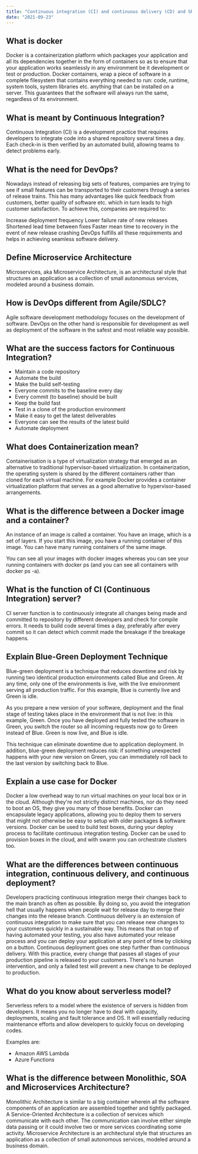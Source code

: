 ```yaml
---
title: "Continuous integration (CI) and continuous delivery (CD) and SRE"
date: "2021-09-23"
---
```


## What is docker
Docker is a containerization platform which packages your application and all its dependencies together in the form of containers so as to ensure that your application works seamlessly in any environment be it development or test or production.
Docker containers, wrap a piece of software in a complete filesystem that contains everything needed to run: code, runtime, system tools, system libraries etc. anything that can be installed on a server.
This guarantees that the software will always run the same, regardless of its environment.

## What is meant by Continuous Integration?
Continuous Integration (CI) is a development practice that requires developers to integrate code into a shared repository several times a day. Each check-in is then verified by an automated build, allowing teams to detect problems early.

## What is the need for DevOps?
Nowadays instead of releasing big sets of features, companies are trying to see if small features can be transported to their customers through a series of release trains. This has many advantages like quick feedback from customers, better quality of software etc. which in turn leads to high customer satisfaction. To achieve this, companies are required to:

Increase deployment frequency
Lower failure rate of new releases
Shortened lead time between fixes
Faster mean time to recovery in the event of new release crashing
DevOps fulfills all these requirements and helps in achieving seamless software delivery. 

## Define Microservice Architecture
Microservices, aka Microservice Architecture, is an architectural style that structures an application as a collection of small autonomous services, modeled around a business domain.

## How is DevOps different from Agile/SDLC?
Agile software development methodology focuses on the development of software.
DevOps on the other hand is responsible for development as well as deployment of the software in the safest and most reliable way possible.

## What are the success factors for Continuous Integration?
* Maintain a code repository
* Automate the build
* Make the build self-testing
* Everyone commits to the baseline every day
* Every commit (to baseline) should be built
* Keep the build fast
* Test in a clone of the production environment
* Make it easy to get the latest deliverables
* Everyone can see the results of the latest build
* Automate deployment

## What does Containerization mean?
Containerisation is a type of virtualization strategy that emerged as an alternative to traditional hypervisor-based virtualization.
In containerization, the operating system is shared by the different containers rather than cloned for each virtual machine. For example Docker provides a container virtualization platform that serves as a good alternative to hypervisor-based arrangements.

## What is the difference between a Docker image and a container?
An instance of an image is called a container. You have an image, which is a set of layers. If you start this image, you have a running container of this image. You can have many running containers of the same image.

You can see all your images with docker images whereas you can see your running containers with docker ps (and you can see all containers with docker ps -a).

## What is the function of CI (Continuous Integration) server?
CI server function is to continuously integrate all changes being made and committed to repository by different developers and check for compile errors. It needs to build code several times a day, preferably after every commit so it can detect which commit made the breakage if the breakage happens.

## Explain Blue-Green Deployment Technique
Blue-green deployment is a technique that reduces downtime and risk by running two identical production environments called Blue and Green. At any time, only one of the environments is live, with the live environment serving all production traffic. For this example, Blue is currently live and Green is idle.

As you prepare a new version of your software, deployment and the final stage of testing takes place in the environment that is not live: in this example, Green. Once you have deployed and fully tested the software in Green, you switch the router so all incoming requests now go to Green instead of Blue. Green is now live, and Blue is idle.

This technique can eliminate downtime due to application deployment. In addition, blue-green deployment reduces risk: if something unexpected happens with your new version on Green, you can immediately roll back to the last version by switching back to Blue.

## Explain a use case for Docker
Docker a low overhead way to run virtual machines on your local box or in the cloud. Although they're not strictly distinct machines, nor do they need to boot an OS, they give you many of those benefits.
Docker can encapsulate legacy applications, allowing you to deploy them to servers that might not otherwise be easy to setup with older packages & software versions.
Docker can be used to build test boxes, during your deploy process to facilitate continuous integration testing.
Docker can be used to provision boxes in the cloud, and with swarm you can orchestrate clusters too.

## What are the differences between continuous integration, continuous delivery, and continuous deployment?
Developers practicing continuous integration merge their changes back to the main branch as often as possible. By doing so, you avoid the integration hell that usually happens when people wait for release day to merge their changes into the release branch.
Continuous delivery is an extension of continuous integration to make sure that you can release new changes to your customers quickly in a sustainable way. This means that on top of having automated your testing, you also have automated your release process and you can deploy your application at any point of time by clicking on a button.
Continuous deployment goes one step further than continuous delivery. With this practice, every change that passes all stages of your production pipeline is released to your customers. There's no human intervention, and only a failed test will prevent a new change to be deployed to production.

## What do you know about serverless model?
Serverless refers to a model where the existence of servers is hidden from developers. It means you no longer have to deal with capacity, deployments, scaling and fault tolerance and OS. It will essentially reducing maintenance efforts and allow developers to quickly focus on developing codes.

Examples are:

* Amazon AWS Lambda
* Azure Functions

## What is the difference between Monolithic, SOA and Microservices Architecture?
Monolithic Architecture is similar to a big container wherein all the software components of an application are assembled together and tightly packaged.
A Service-Oriented Architecture is a collection of services which communicate with each other. The communication can involve either simple data passing or it could involve two or more services coordinating some activity.
Microservice Architecture is an architectural style that structures an application as a collection of small autonomous services, modeled around a business domain.

